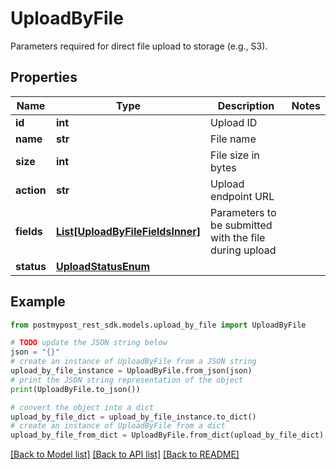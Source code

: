 # UploadByFile

Parameters required for direct file upload to storage (e.g., S3).

## Properties

Name | Type | Description | Notes
------------ | ------------- | ------------- | -------------
**id** | **int** | Upload ID | 
**name** | **str** | File name | 
**size** | **int** | File size in bytes | 
**action** | **str** | Upload endpoint URL | 
**fields** | [**List[UploadByFileFieldsInner]**](UploadByFileFieldsInner.md) | Parameters to be submitted with the file during upload | 
**status** | [**UploadStatusEnum**](UploadStatusEnum.md) |  | 

## Example

```python
from postmypost_rest_sdk.models.upload_by_file import UploadByFile

# TODO update the JSON string below
json = "{}"
# create an instance of UploadByFile from a JSON string
upload_by_file_instance = UploadByFile.from_json(json)
# print the JSON string representation of the object
print(UploadByFile.to_json())

# convert the object into a dict
upload_by_file_dict = upload_by_file_instance.to_dict()
# create an instance of UploadByFile from a dict
upload_by_file_from_dict = UploadByFile.from_dict(upload_by_file_dict)
```
[[Back to Model list]](../README.md#documentation-for-models) [[Back to API list]](../README.md#documentation-for-api-endpoints) [[Back to README]](../README.md)


